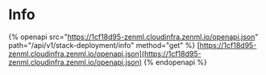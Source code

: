 # Info

{% openapi src="https://1cf18d95-zenml.cloudinfra.zenml.io/openapi.json" path="/api/v1/stack-deployment/info" method="get" %}
[https://1cf18d95-zenml.cloudinfra.zenml.io/openapi.json](https://1cf18d95-zenml.cloudinfra.zenml.io/openapi.json)
{% endopenapi %}
